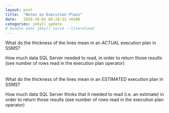 ```yaml
---
layout: post
title:  "Notes on Execution Plans"
date:   2020-10-01 06:26:52 +0100
categories: jekyll update
# bundle exec jekyll serve --livereload
---
```


What do the thickness of the lines mean in an *ACTUAL* execution plan in SSMS?

How much data SQL Server needed to read, in order to return those results (see number of rows read in the execution plan operator)
\
\
\
What do the thickness of the lines mean in an *ESTIMATED* execution plan in SSMS? 

How much data SQL Server thinks that it needed to read (i.e. an estimate) in order to return those results (see number of rows read in the execution plan operator)